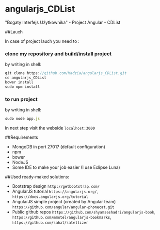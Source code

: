 # angularjs_CDList
"Bogaty Interfejs Użytkownika" - Project Angular - CDList

##Lauch

In case of project lauch you need to :

### clone my repository and build/install project

by writing in shell:

```js
git clone https://github.com/Madzia/angularjs_CDList.git
cd angularjs_CDList
bower install
sudo npm install
```

### to run project

by writing in shell:

```js
sudo node app.js
```

in next step visit the webside `localhost:3000`

##Requirements

* MongoDB in port 27017 (default configuration)
* npm
* bower
* NodeJS
* Some IDE to make your job easier (I use Eclipse Luna)

##Used ready-maked solutions:

* Bootstrap design `http://getbootstrap.com/`
* AngularJS tutorial `https://angularjs.org/`, `https://docs.angularjs.org/tutorial`
* AngularJS simple project (created by Angular team) `https://github.com/angular/angular-phonecat.git`
* Public github repos `https://github.com/shyamseshadri/angularjs-book`, `https://github.com/mmotel/angularjs-bookmarks`, `https://github.com/sahat/satellizer`


